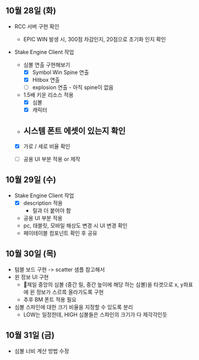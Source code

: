 
## 10월 28일 (화)

- RCC 서버 구현 확인
	- EPIC WIN 발생 시, 300점 차감인지, 20점으로 초기화 인지 확인

- Stake Engine Client 작업
	- 심볼 연출 구현해보기
		- [x] Symbol Win Spine 연출
		- [x] Hitbox 연출
		- [ ]  explosion 연출 - 아직 spine이 없음
	- 1.5배 키운 리소스 적용
		- [x] 심볼 
		- [x] 캐릭터
	- 시스템 폰트 에셋이 있는지 확인
		- 
	- [x] 가로 / 세로 비율 확인
	- [ ] 공용 UI 부분 적용 or 제작


## 10월 29일 (수)

- Stake Engine Client 작업
	- [x] description 적용
		- 릴과 더 붙어야 함
	-  공용 UI 부분 적용
	- pc, 태블릿, 모바일 해상도 변경 시 UI 변경 확인
	- 페이테이블 컴포넌트 확인 후 공유

## 10월 30일 (목)

- 텀블 보드 구현 -> scatter 샘플 참고해서
- 윈 정보 UI 구현
	- 제일 중앙의 심볼 (중간 릴, 중간 높이에 해당 하는 심볼)을 타겟으로 x, y좌표에 윈 정보가 스르륵 올라가도록 구현
	- 추후 BM 폰트 적용 필요
- 심볼 스파인에 대한 크기 비율을 지정할 수 있도록 분리
	- LOW는 일정한데, HIGH 심볼들은 스파인의 크기가 다 제각각인듯

## 10월 31일 (금)

- 심볼 너비 계산 방법 수정